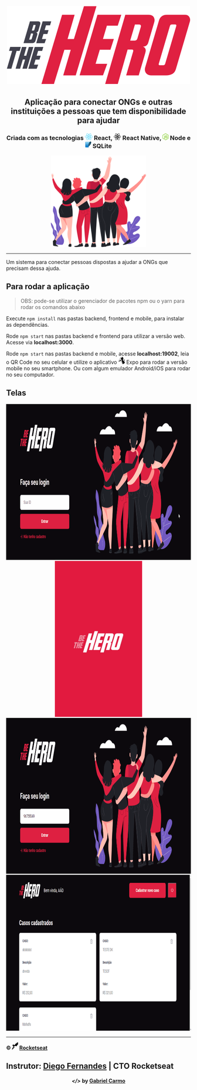 <!-- então bora codar! -->

<h1 align="center">
    <img alt="" title="" src="github/logo.svg">
</h1>

<h2 align="center"> Aplicação para conectar ONGs e outras instituições a pessoas que tem disponibilidade para ajudar </h2>

<h3 align="center"> Criada com as tecnologias <img src="github/react.png" alt="react" height="18"> React, <img src="github/react-native.png" alt="react-native" height="18"> React Native, <img src="github/node.png" alt="node" height="18"> Node e <img src="github/sqlite.png" alt="node" height="18"> SQLite </h3>

<p align="center"> <img src="github/heroes.png" alt="heroes" height="250"> </p>

---

Um sistema para conectar pessoas dispostas a ajudar a ONGs que precisam dessa ajuda.

## Para rodar a aplicação

> OBS: pode-se utilizar o gerenciador de pacotes npm ou o yarn para rodar os comandos abaixo

Execute ```npm install``` nas pastas backend, frontend e mobile, para instalar as dependências.

Rode ```npm start``` nas pastas backend e frontend para utilizar a versão web. Acesse via **localhost:3000**.

Rode ```npm start``` nas pastas backend e mobile, acesse **localhost:19002**, leia o QR Code no seu celular e utilize o aplicativo <img src="github/expo.png" alt="rocketseat" height="20"> Expo para rodar a versão mobile no seu smartphone. Ou com algum emulador Android/iOS para rodar no seu computador.

## Telas

<div align="center">
    <img alt="web1" height="425" src="github/n1.gif" height="425">
    <img alt="mobile" height="425" src="github/mobile.gif" height="425">
</div>

<div align="center">
    <img alt="web2" height="425" src="github/n2.gif">
    <img alt="web3" height="425" src="github/n3.gif">
</div>

---

**&copy; <img src="github/rocketseat.svg" alt="rocketseat" height="20"> [Rocketseat](https://rocketseat.com.br/)**

**Instrutor: [Diego Fernandes](https://github.com/diego3g) | CTO Rocketseat**
---

<h4 align="center"> <em>&lt;/&gt;</em> by <a href="https://github.com/gabrielcarmo-s" target="_blank">Gabriel Carmo</a> </h4>
 
